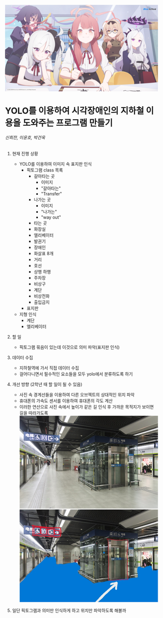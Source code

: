 ![image](KakaoTalk_20221220_140732314_03.png)

# YOLO를 이용하여 시각장애인의 지하철 이용을 도와주는 프로그램 만들기
###### 신희찬, 이윤호, 박건욱

1. 현재 진행 상황
   + YOLO를 이용하여 이미지 속 표지판 인식
     + 픽토그램 class 목록
       + 갈아타는 곳
         + 이미지
         + "갈아타는"
         + "Transfer"
       + 나가는 곳
         + 이미지
         + "나가는"
         + "way out"
       + 타는 곳
       + 화장실
       + 엘리베이터
       + 발권기
       + 장애인
       + 화살표 8개
       + 거리
       + 호선
       + 상행 하행
       + 주차장
       + 비상구
       + 계단
       + 비상전화
       + 출입금지
     + 표지판
   + 지형 인식
     + 계단
     + 엘리베이터
2. 할 일
   + 픽토그램 묶음이 있는데 이것으로 의미 파악(표지판 인식)
2. 데이터 수집
   + 지하철역에 가서 직접 데이터 수집
   + 걸어다니면서 필수적인 요소들을 모두 yolo에서 분류하도록 하기
3. 개선 방향 (2학년 때 할 일이 될 수 있음)
   + 사진 속 경계선들을 이용하여 다른 오브젝트의 상대적인 위치 파악
   + 휴대폰의 가속도 센서를 이용하여 휴대폰의 각도 계산
   + 이러한 연산으로 사진 속에서 높이가 같은 길 인식 후 가까운 목적지가 보이면 길을 따라가도록
     ![image](./7443.jpg)
     ![image](./__7443__.jpg)


4. 일단 픽토그램과 의미만 인식하게 하고 위치만 파악하도록 해볼까